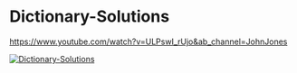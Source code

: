 # Dictionary-Solutions

https://www.youtube.com/watch?v=ULPswI_rUjo&ab_channel=JohnJones

[![Dictionary-Solutions](https://img.youtube.com/vi/ULPswI_rUjo/0.jpg)](https://www,youtube.com/watch?v=ULPswI_rUjo)
